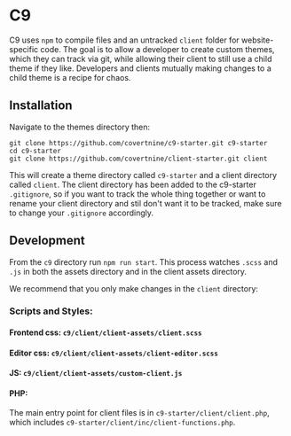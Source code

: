 # C9

C9 uses `npm` to compile files and an untracked `client` folder for website-specific code. The goal is to allow a developer to create custom themes, which they can track via git, while allowing their client to still use a child theme if they like. Developers and clients mutually making changes to a child theme is a recipe for chaos.

## Installation

Navigate to the themes directory then:

```
git clone https://github.com/covertnine/c9-starter.git c9-starter
cd c9-starter
git clone https://github.com/covertnine/client-starter.git client
```

This will create a theme directory called `c9-starter` and a client directory called `client`. The client directory has been added to the c9-starter `.gitignore`, so if you want to track the whole thing together or want to rename your client directory and stil don't want it to be tracked, make sure to change your `.gitignore` accordingly.

## Development

From the `c9` directory run `npm run start`. This process watches `.scss` and `.js` in both the assets directory and in the client assets directory.

We recommend that you only make changes in the `client` directory:

### Scripts and Styles:

#### Frontend css: `c9/client/client-assets/client.scss`

#### Editor css: `c9/client/client-assets/client-editor.scss`

#### JS: `c9/client/client-assets/custom-client.js`

#### PHP:

The main entry point for client files is in `c9-starter/client/client.php`, which includes `c9-starter/client/inc/client-functions.php`.
